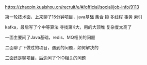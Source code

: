 https://zhaopin.kuaishou.cn/recruit/e/#/official/social/job-info/9113





第一轮技术面，上来聊了15分钟项目，java基础 集合 锁 多线程 事务 索引

kafka，最后写了个中等算法 寻找第K大，用的大顶堆 复杂度太高了





一面主要问了Java基础，redis、MQ相关的问题

二面聊了下做过的项目，遇到的问题，如何解决的

三面还是聊项目，后边问了个IO相关的问题